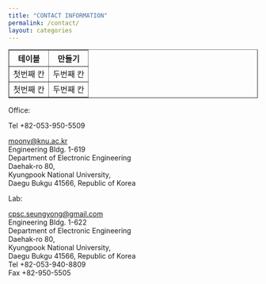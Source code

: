 ```yaml
---
title: "CONTACT INFORMATION"
permalink: /contact/
layout: categories
---
```


<html
<body>
    <table border="1">
	<th>테이블</th>
	<th>만들기</th>
	<tr><!-- 첫번째 줄 시작 -->
	    <td>첫번째 칸</td>
	    <td>두번째 칸</td>
	</tr><!-- 첫번째 줄 끝 -->
	<tr><!-- 두번째 줄 시작 -->
	    <td>첫번째 칸</td>
	    <td>두번째 칸</td>
	</tr><!-- 두번째 줄 끝 -->
    </table>
</body>
</html>

Office:

Tel +82-053-950-5509

moony@knu.ac.kr<br>
Engineering Bldg. 1-619<br>
Department of Electronic Engineering <br>
Daehak-ro 80, <br>
Kyungpook National University,<br>
Daegu Bukgu 41566, Republic of Korea<br>


Lab:

cpsc.seungyong@gmail.com<br>
Engineering Bldg. 1-622<br>
Department of Electronic Engineering <br>
Daehak-ro 80, <br>
Kyungpook National University,<br>
Daegu Bukgu 41566, Republic of Korea<br>
Tel +82-053-940-8809<br>
Fax +82-950-5505<br>

